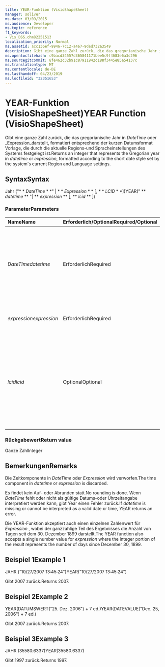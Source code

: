 ```yaml
---
title: YEAR-Funktion (VisioShapeSheet)
manager: soliver
ms.date: 03/09/2015
ms.audience: Developer
ms.topic: reference
f1_keywords:
- Vis_DSS.chm82251513
localization_priority: Normal
ms.assetid: acc136ef-9946-7c12-a467-9ded732a3549
description: Gibt eine ganze Zahl zurück, die das gregorianische Jahr in DateTime oder Expression darstellt, formatiert entsprechend der kurzen Datumsformat Vorlage, die durch die aktuelle Regions-und Spracheinstellungen des Systems festgelegt ist.
ms.openlocfilehash: c9bacd34557d365841171bee5c9f4683e6a3d296
ms.sourcegitcommit: 8fe462c32b91c87911942c188f3445e85a54137c
ms.translationtype: MT
ms.contentlocale: de-DE
ms.lasthandoff: 04/23/2019
ms.locfileid: "32351653"
---
```

# <a name="year-function-visioshapesheet"></a><span data-ttu-id="217b7-103">YEAR-Funktion (VisioShapeSheet)</span><span class="sxs-lookup"><span data-stu-id="217b7-103">YEAR Function (VisioShapeSheet)</span></span>

<span data-ttu-id="217b7-104">Gibt eine ganze Zahl zurück, die das gregorianische Jahr in _DateTime_ oder _Expression_darstellt, formatiert entsprechend der kurzen Datumsformat Vorlage, die durch die aktuelle Regions-und Spracheinstellungen des Systems festgelegt ist.</span><span class="sxs-lookup"><span data-stu-id="217b7-104">Returns an integer that represents the Gregorian year in  _datetime_ or  _expression_, formatted according to the short date style set by the system's current Region and Language settings.</span></span>
  
## <a name="syntax"></a><span data-ttu-id="217b7-105">Syntax</span><span class="sxs-lookup"><span data-stu-id="217b7-105">Syntax</span></span>

<span data-ttu-id="217b7-106">Jahr ("\* \* *DateTime* \* \*" | \* \* *Expression* \* \* [, \* \* *LCID* \* \*])</span><span class="sxs-lookup"><span data-stu-id="217b7-106">YEAR(" \*\* *datetime* \*\* "| \*\* *expression* \*\* [, \*\* *lcid* \*\* ])</span></span> 
  
### <a name="parameters"></a><span data-ttu-id="217b7-107">Parameter</span><span class="sxs-lookup"><span data-stu-id="217b7-107">Parameters</span></span>

|<span data-ttu-id="217b7-108">**Name**</span><span class="sxs-lookup"><span data-stu-id="217b7-108">**Name**</span></span>|<span data-ttu-id="217b7-109">**Erforderlich/Optional**</span><span class="sxs-lookup"><span data-stu-id="217b7-109">**Required/Optional**</span></span>|<span data-ttu-id="217b7-110">**Datentyp**</span><span class="sxs-lookup"><span data-stu-id="217b7-110">**Data Type**</span></span>|<span data-ttu-id="217b7-111">**Beschreibung**</span><span class="sxs-lookup"><span data-stu-id="217b7-111">**Description**</span></span>|
|:-----|:-----|:-----|:-----|
| <span data-ttu-id="217b7-112">_DateTime_</span><span class="sxs-lookup"><span data-stu-id="217b7-112">_datetime_</span></span> <br/> |<span data-ttu-id="217b7-113">Erforderlich</span><span class="sxs-lookup"><span data-stu-id="217b7-113">Required</span></span>  <br/> |<span data-ttu-id="217b7-114">**String**</span><span class="sxs-lookup"><span data-stu-id="217b7-114">**String**</span></span> <br/> | <span data-ttu-id="217b7-115">Beliebige Zeichenfolge, die allgemein als Datums- und Zeitangabe erkannt wird, oder ein Bezug auf eine Zelle mit einer Datums- und Zeitangabe.</span><span class="sxs-lookup"><span data-stu-id="217b7-115">Any string commonly recognized as a date and time or a reference to a cell containing a date and time.</span></span>  <br/> |
| <span data-ttu-id="217b7-116">_expression_</span><span class="sxs-lookup"><span data-stu-id="217b7-116">_expression_</span></span> <br/> |<span data-ttu-id="217b7-117">Erforderlich</span><span class="sxs-lookup"><span data-stu-id="217b7-117">Required</span></span>  <br/> |<span data-ttu-id="217b7-118">**Variiert**</span><span class="sxs-lookup"><span data-stu-id="217b7-118">**Varies**</span></span> <br/> |<span data-ttu-id="217b7-119">Beliebiger Ausdruck, der eine Datums- und Zeitangabe liefert.</span><span class="sxs-lookup"><span data-stu-id="217b7-119">Any expression that yields a date and time.</span></span>  <br/> |
| <span data-ttu-id="217b7-120">_lcid_</span><span class="sxs-lookup"><span data-stu-id="217b7-120">_lcid_</span></span> <br/> |<span data-ttu-id="217b7-121">Optional</span><span class="sxs-lookup"><span data-stu-id="217b7-121">Optional</span></span>  <br/> |<span data-ttu-id="217b7-122">**Numerisch**</span><span class="sxs-lookup"><span data-stu-id="217b7-122">**Numeric**</span></span> <br/> |<span data-ttu-id="217b7-123">Der lokale Bezeichner, der bei der Auswertung eines nicht lokalen Werts für datetime verwendet werden soll.</span><span class="sxs-lookup"><span data-stu-id="217b7-123">The locale identifier to be used in evaluating a nonlocal datetime.</span></span> <span data-ttu-id="217b7-124">Der lokale Bezeichner ist eine Zahl, die in den Systemkopfdateien beschrieben wird.</span><span class="sxs-lookup"><span data-stu-id="217b7-124">The locale identifier is a number described in the system header files.</span></span>  <br/> |
   
### <a name="return-value"></a><span data-ttu-id="217b7-125">Rückgabewert</span><span class="sxs-lookup"><span data-stu-id="217b7-125">Return value</span></span>

<span data-ttu-id="217b7-126">Ganze Zahl</span><span class="sxs-lookup"><span data-stu-id="217b7-126">Integer</span></span>
  
## <a name="remarks"></a><span data-ttu-id="217b7-127">Bemerkungen</span><span class="sxs-lookup"><span data-stu-id="217b7-127">Remarks</span></span>

<span data-ttu-id="217b7-128">Die Zeitkomponente in _DateTime_ oder _Expression_ wird verworfen.</span><span class="sxs-lookup"><span data-stu-id="217b7-128">The time component in  _datetime_ or  _expression_ is discarded.</span></span> 
  
<span data-ttu-id="217b7-129">Es findet kein Auf- oder Abrunden statt.</span><span class="sxs-lookup"><span data-stu-id="217b7-129">No rounding is done.</span></span> <span data-ttu-id="217b7-130">Wenn _DateTime_ fehlt oder nicht als gültige Datums-oder Uhrzeitangabe interpretiert werden kann, gibt Year einen Fehler zurück.</span><span class="sxs-lookup"><span data-stu-id="217b7-130">If  _datetime_ is missing or cannot be interpreted as a valid date or time, YEAR returns an error.</span></span> 
  
<span data-ttu-id="217b7-131">Die YEAR-Funktion akzeptiert auch einen einzelnen Zahlenwert für _Expression_ , wobei der ganzzahlige Teil des Ergebnisses die Anzahl von Tagen seit dem 30. Dezember 1899 darstellt.</span><span class="sxs-lookup"><span data-stu-id="217b7-131">The YEAR function also accepts a single number value for  _expression_ where the integer portion of the result represents the number of days since December 30, 1899.</span></span> 
  
## <a name="example-1"></a><span data-ttu-id="217b7-132">Beispiel 1</span><span class="sxs-lookup"><span data-stu-id="217b7-132">Example 1</span></span>

<span data-ttu-id="217b7-133">JAHR ("10/27/2007 13:45:24")</span><span class="sxs-lookup"><span data-stu-id="217b7-133">YEAR("10/27/2007 13:45:24")</span></span>
  
<span data-ttu-id="217b7-134">Gibt 2007 zurück.</span><span class="sxs-lookup"><span data-stu-id="217b7-134">Returns 2007.</span></span>
  
## <a name="example-2"></a><span data-ttu-id="217b7-135">Beispiel 2</span><span class="sxs-lookup"><span data-stu-id="217b7-135">Example 2</span></span>

<span data-ttu-id="217b7-136">YEAR(DATUMSWERT("25. Dez. 2006") + 7 ed.)</span><span class="sxs-lookup"><span data-stu-id="217b7-136">YEAR(DATEVALUE("Dec. 25, 2006") + 7 ed.)</span></span>
  
<span data-ttu-id="217b7-137">Gibt 2007 zurück.</span><span class="sxs-lookup"><span data-stu-id="217b7-137">Returns 2007.</span></span>
  
## <a name="example-3"></a><span data-ttu-id="217b7-138">Beispiel 3</span><span class="sxs-lookup"><span data-stu-id="217b7-138">Example 3</span></span>

<span data-ttu-id="217b7-139">JAHR (35580.6337)</span><span class="sxs-lookup"><span data-stu-id="217b7-139">YEAR(35580.6337)</span></span>
  
<span data-ttu-id="217b7-140">Gibt 1997 zurück.</span><span class="sxs-lookup"><span data-stu-id="217b7-140">Returns 1997.</span></span>
  

